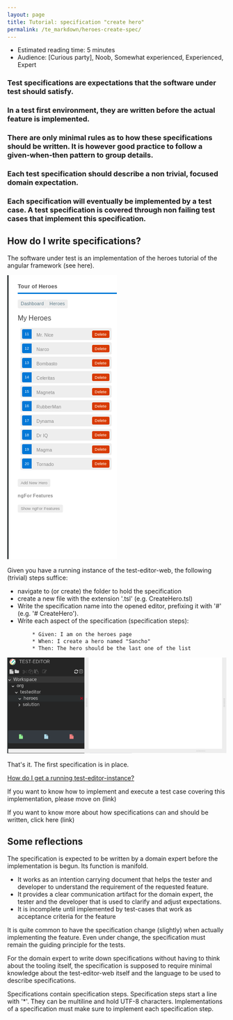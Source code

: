 ```yaml
---
layout: page
title: Tutorial: specification "create hero"
permalink: /te_markdown/heroes-create-spec/
---
```


- Estimated reading time: 5 minutes
- Audience: [Curious party], Noob, Somewhat experienced, Experienced, Expert

### Test specifications are expectations that the software under test should satisfy.

### In a **test first** environment, they are written before the actual feature is implemented.

### There are only minimal rules as to how these specifications should be written. It is however good practice to follow a given-when-then pattern to group details.

### Each test specification should describe a non trivial, focused domain expectation.

### Each specification will eventually be implemented by a test case. A test specification is covered through non failing test cases that implement this specification.

## How do I write specifications?

The software under test is an implementation of the heroes tutorial of the angular framework (see here).

![screencast: create hero](/images/tutorial/tutorial.heroes.create.app.gif "screencast: create hero")

Given you have a running instance of the test-editor-web, the following (trivial) steps suffice:

- navigate to (or create) the folder to hold the specification
- create a new file with the extension '.tsl' (e.g. CreateHero.tsl)
- Write the specification name into the opened editor, prefixing it with '#' (e.g. '# CreateHero').
- Write each aspect of the specification (specification steps):
```
        * Given: I am on the heroes page
        * When: I create a hero named "Sancho"
        * Then: The hero should be the last one of the list
```

![screencast: create hero specification](/images/tutorial/tutorial.heroes.create.spec.gif "screencast: create hero specification")

That's it. The first specification is in place.

[How do I get a running test-editor-instance?](local-setup)

If you want to know how to implement and execute a test case covering this implementation, please move on (link)

If you want to know more about how specifications can and should be written, click here (link)

## Some reflections

The specification is expected to be written by a domain expert before the implementation is begun. Its function is manifold.

* It works as an intention carrying document that helps the tester and developer to understand the requirement of the requested feature.
* It provides a clear communication artifact for the domain expert, the tester and the developer that is used to clarify and adjust expectations.
* It is incomplete until implemented by test-cases that work as acceptance criteria for the feature

It is quite common to have the specification change (slightly) when actually implementing the feature. Even under change, the specification must
remain the guiding principle for the tests.

For the domain expert to write down specifications without having to think about the tooling itself, the specification is supposed to require
minimal knowledge about the test-editor-web itself and the language to be used to describe specifications.

Specifications contain specification steps. Specification steps start a line with '*'. They can be multiline and hold UTF-8 characters. Implementations of a specification must make sure to implement each specification step. 
